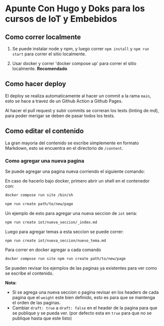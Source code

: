 # Apunte Con Hugo y Doks para los cursos de IoT y Embebidos

## Como correr localmente

1. Se puede instalar node y npm, y luego correr `npm install` y `npm run start` para correr el sitio localmente.

2. Usar docker y correr 'docker compose up' para correr el sitio localmente. **Recomendado**


## Como hacer deploy

El deploy se realiza automaticamente al hacer un commit a la rama `main`, esto se hace a travez de un Github Action a Github Pages.

Al hacer el pull request y subir commits se correran los tests (linting de md), para poder merigar se deben de pasar todos los tests.

## Como editar el contenido

La gran mayoria del contenido se escribe simplemente en formato Markdown, esto se encuentra en el directorio de `/content`.

### Como agregar una nueva pagina

Se puede agregar una pagina nueva corriendo el siguiente comando:

En caso de hacerlo bajo docker, primero abrir un shell en el contenedor con:

```bash
docker compose run site /bin/sh
```

```bash
npm run create path/to/new/page
```

Un ejemplo de esto para agregar una nueva seccion de `iot` seria:

```bash
npm run create iot/nueva_seccion/_index.md
```

Luego para agregar temas a esta seccion se puede correr:

```bash
npm run create iot/nueva_seccion/nuevo_tema.md
```

Para correr en docker agregar a cada comando

```bash
docker compose run site npm run create path/to/new/page
```

Se pueden revisar los ejemplos de las paginas ya existentes para ver como se escribe el contenido.

**Nota:**
- Si se agrega una nueva seccion o pagina revisar en los headers de cada pagina que el `weight` este bien definido, esto es para que se mantenga el orden de las paginas.
- Cambiar `draft: true` a `draft: false` en el header de la pagina para que se publique y se pueda ver. (por defecto esta en `true` para que no se publique hasta que este listo)
